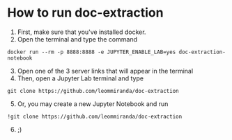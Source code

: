 # How to run doc-extraction
1. First, make sure that you've installed docker.
2. Open the terminal and type the command
```
docker run --rm -p 8888:8888 -e JUPYTER_ENABLE_LAB=yes doc-extraction-notebook
```
3. Open one of the 3 server links that will appear in the terminal
4. Then, open a Jupyter Lab terminal and type
```
git clone https://github.com/leommiranda/doc-extraction
```
5. Or, you may create a new Jupyter Notebook and run
```
!git clone https://github.com/leommiranda/doc-extraction
```
6. ;)
